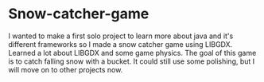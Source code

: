 # Snow-catcher-game
I wanted to make a first solo project to learn more about java and it's different frameworks so I made a snow catcher game using LIBGDX.
Learned a lot about LIBGDX and some game physics.
The goal of this game is to catch falling snow with a bucket. It could still use some polishing, but I will move on to other projects now.


